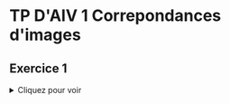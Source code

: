 # TP D'AIV 1 Correpondances d'images

## Exercice 1

<details>
<summary>Cliquez pour voir</summary>

### Question 1:
Cette représentation des points-clés donne le rayon utilisé lors de la différence des gaussiennes.
Ce rayon nous permet de savoir s'il s'agit vraisemblablement d'un bord ou non (grossièrement, plus le rayon est gros,
moins on a de change qu'il s'agisse d'un bord). L'angle rerprésenté nous donne l'orientation du point d'intérêt;
cette orientation est l'orientation du gradient dominant l'espace étudié (on peut parfois en trouver un 2ème)

## Question 2:
Dans un objet point-clé (KeyPoint sous openCV), on retrouve diverses propriétés comme l'angle, un entier représentant
l'octave (nous y reviendrons sous peu), le score dans un entier "Response", et size, le Rayon. 

Dans l'entier octave, on a les informations nécessaires pour retrouver la couche à laquelle la point clé a été trouvé.
Les 8 premiers bits de cet entier gardent le numéro d'octave, les 8 bits suivant la couche, et si l'octave est négative,
c'est que l'image a été aggrandie, sinon, c'est qu'elle a été réduite. 

## Question 3: 


</details>

